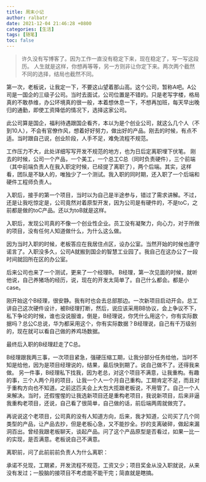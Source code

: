 ```yaml
---
title: 周末小记
author: ralbatr
date: 2021-12-04 21:46:28 +0800
categories: [生活]
tags: [随笔]
toc: false
---
```


> 许久没有写博客了。因为工作一直没有稳定下来，现在稳定了，写一写这段历。
   人生就是这样，你想再等等，另一方则非让你定下来。两次两个截然不同的选择，结局也截然不同。

第一次，老板说，让我定一下，不要这山望着那山高。这个公司，暂称A吧。A公司是一国企的三级子公司。当时去面试，公司位置是不错的。只是老写字楼，格局真的不敢恭维，办公环境真的很一般，本着想休息一下，不想再加班，每天早出晚归的通勤，即使工资降低的情况下，选择这家公司。

此公司算是国企，福利待遇跟国企看齐，本以为是个创业公司，就这么几个人（不到10人），不会有官僚作风，想着好好努力，做出好的产品。刚去的时候，有点不适。当时跟自己说，创业阶段，人手不足，难免流程不规范。

工作压力不大，此处详细写写开发不规范的地方，也为日后定离职埋下伏笔。
刚去的时候，公司一个产品，一个美工，一个总工C总（同时负责硬件），三个前端（其中前端负责人在我入职定时候，已经提了离职了），两个后端。其实，这样看，团队是不缺人的，唯独少了一个测试。我入职的同时期，还入职了一个后端和硬件工程师负责人。

入职后，接手的第一个项目，当时以为自己是半途参与，错过了需求讲解。不过，还是让我吃惊定是，公司竟然对着原型开发，因为公司是有硬件的，不是toC，之前都是做的toC产品。还以为toB就是这样。

入职后，发现公司真的不像一个创业性企业。员工没有凝聚力，向心力，对于所做的项目，没有任何人知道做什么，为什么这么做。

因为当时入职的时候，老板答应在我居住点区，设办公室。当然开始的时候也遵守诺言了。入职没多久，公司A就搬到国企的智慧工业园了。我自己在这办公了一段时间就回所在区的办公室。

后来公司也来了一个测试，更来了一个经理B。
B经理，第一次见面的时候，就听他说，自己养猪场的经历，说，现在的开发太简单了。自己什么都会。都是小case。

刚开始这个B经理，很安静。我有时也会去总部那边。一次新项目启动开会。总工讲自己这次硬件设计，被B经理打断，然后，说应该采用BB协议，会上争议不下，私下争论的时候，谁也没说服谁，倒是，B经理说，你凭什么用这个，你有实际数据吗？总公C总说，华为都采用这个，你有实际数据？B经理说，自己有千万级别的，现在就可以看自己做的养鸡场数据。

最终后入职的B经理赶走了C总。

B经理跟我两三事，一次项目紧急，强硬压缩工期，让我分部分任务给他，当时不知是给他，因为是项目经理说的，结果，最后快到期了。说自己做不了。还得我来做。
另一件事，B经理私下找我，因为老总，对这个项目不满意，让我重构。有趣的事，三个人两个月的项目，让我一个人一个月自己重构。工期肯定不足，而且对于重构方向也不知道。之前这匹夫会上大包大揽跟老板说，不用管了。自己一个人来解决。当时，还假惺惺的让我选新项目还是重构老项目，我说新项目，后来非逼我重构老项目，还说，自己看了很简单，自己做的话，前后端两周就做完了。

再说说这个老项目，公司真的没有人知道方向，后来，我才知道，公司买了几个同类型的产品，让产品去抄，但是老板心急，又不能抄全。抄的支离破碎，做起来漏洞百出。曾经我跟老板聊天，谈起产品。问了这个产品原型是否看过，如果一比一的实现，是否满意。老板说自己不满意。

离职前，问了此前前前负责人为什么离职：

承诺不兑现，工期紧，开发流程不规范，工资又少；项目奖金从没入职就说，从来没有发过；一股脑的接项目不考虑能不能干完；简直就是瞎搞。


